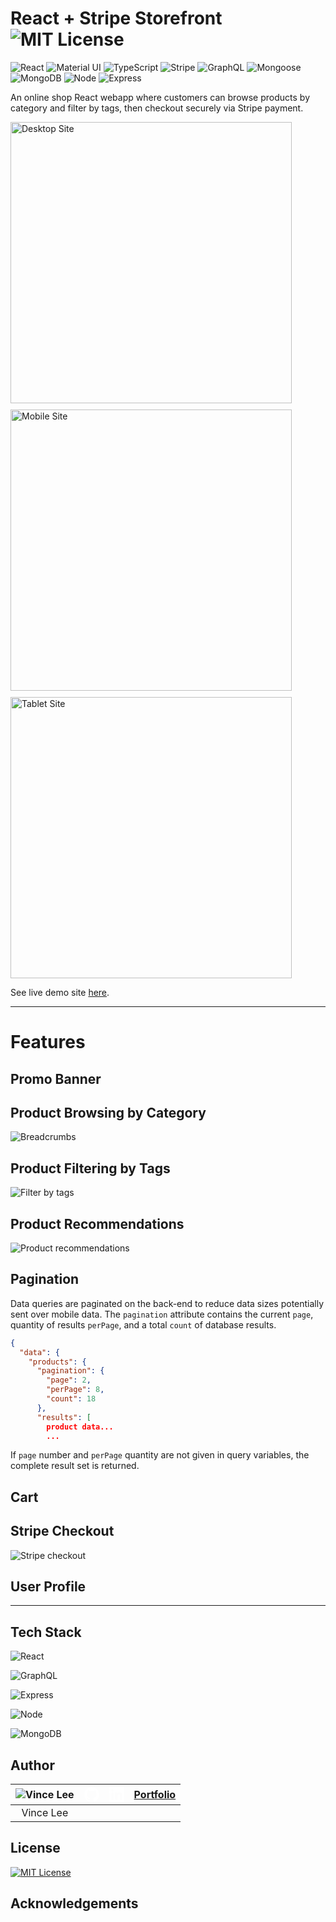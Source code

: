 # React + Stripe Storefront ![MIT License](https://img.shields.io/badge/MIT-License-3DA639?logo=OpenSourceInitiative)

![React](https://img.shields.io/badge/React-v18.2.0-61DAFB?logo=react)
![Material UI](https://img.shields.io/badge/Material_UI-v5.10.6-dodgerblue?logo=mui)
![TypeScript](https://img.shields.io/badge/TypeScript-v4.8.3-blue?logo=typescript&logoColor=blue)
![Stripe](https://img.shields.io/badge/Stripe-v16.6.0-royalblue?logo=stripe&logoColor=royalblue)
![GraphQL](https://img.shields.io/badge/GraphQL-v16.6.0-E10098?logo=graphql&logoColor=E10098)
![Mongoose](https://img.shields.io/badge/Mongoose-v6.6.0-darkred?logo=monster&logoColor=darkred)
![MongoDB](https://img.shields.io/badge/MongoDB-v5.0.3-forestgreen?logo=mongodb)
![Node](https://img.shields.io/badge/Node-v14.18.0-green?logo=node.js&logoColor=green)
![Express](https://img.shields.io/badge/Express-v4.18.1-gold?logo=express&logoColor=gold)

An online shop React webapp where customers can browse products by category and filter by tags, then checkout securely via Stripe payment.

<div style="display: flex; flex-flow: row wrap; gap: 10px; width: 100%">
  <img alt="Desktop Site" src="./demo/desktop.PNG" style="flex: 1 1 auto; height: 450px; min-width: 150px; object-fit: cover;  object-position: 100% 0" />
  <img alt="Mobile Site" src="./demo/mobile.PNG" style="flex: 1 1 auto; height: 450px; min-width: 150px; object-fit: cover;  object-position: 100% 0" />
  <img alt="Tablet Site" src="./demo/tablet.PNG" style="flex: 1 1 auto; height: 450px; min-width: 150px; object-fit: cover;  object-position: 100% 0" />
</div>

See live demo site [here](https://react-stripe-storefront.herokuapp.com/).

---

# Features

## Promo Banner

## Product Browsing by Category

![Breadcrumbs](./demo/breadcrumbs.PNG)

## Product Filtering by Tags

![Filter by tags](./demo/tags.PNG)

## Product Recommendations

![Product recommendations](./demo/recommendations.PNG)

## Pagination

Data queries are paginated on the back-end to reduce data sizes potentially sent over mobile data. The `pagination` attribute contains the current `page`, quantity of results `perPage`, and a total `count` of database results.

```json
{
  "data": {
    "products": {
      "pagination": {
        "page": 2,
        "perPage": 8,
        "count": 18
      },
      "results": [
        product data...
        ...
```

If `page` number and `perPage` quantity are not given in query variables, the complete result set is returned.

## Cart

## Stripe Checkout

![Stripe checkout](./demo/checkout.PNG)

## User Profile

---

## Tech Stack

![React](https://img.shields.io/badge/React-v18.2.0-61DAFB?logo=react)

![GraphQL](https://img.shields.io/badge/GraphQL-v16.6.0-E10098?logo=graphql&logoColor=E10098)

![Express](https://img.shields.io/badge/Express-v4.18.1-gold?logo=express&logoColor=gold)

![Node](https://img.shields.io/badge/Node-v14.18.0-green?logo=node.js&logoColor=green)

![MongoDB](https://img.shields.io/badge/MongoDB-v5.0.3-forestgreen?logo=mongodb)

## Author

| ![Vince Lee](https://avatars.githubusercontent.com/u/81829523?s=40&v=4) | [<svg role="img" viewBox="0 0 24 24" height=24 fill="white" xmlns="http://www.w3.org/2000/svg"><title>GitHub</title><path d="M12 .297c-6.63 0-12 5.373-12 12 0 5.303 3.438 9.8 8.205 11.385.6.113.82-.258.82-.577 0-.285-.01-1.04-.015-2.04-3.338.724-4.042-1.61-4.042-1.61C4.422 18.07 3.633 17.7 3.633 17.7c-1.087-.744.084-.729.084-.729 1.205.084 1.838 1.236 1.838 1.236 1.07 1.835 2.809 1.305 3.495.998.108-.776.417-1.305.76-1.605-2.665-.3-5.466-1.332-5.466-5.93 0-1.31.465-2.38 1.235-3.22-.135-.303-.54-1.523.105-3.176 0 0 1.005-.322 3.3 1.23.96-.267 1.98-.399 3-.405 1.02.006 2.04.138 3 .405 2.28-1.552 3.285-1.23 3.285-1.23.645 1.653.24 2.873.12 3.176.765.84 1.23 1.91 1.23 3.22 0 4.61-2.805 5.625-5.475 5.92.42.36.81 1.096.81 2.22 0 1.606-.015 2.896-.015 3.286 0 .315.21.69.825.57C20.565 22.092 24 17.592 24 12.297c0-6.627-5.373-12-12-12"/></svg>](https://github.com/StarryBlue7) | [<svg role="img" viewBox="0 0 24 24" height=24 fill="white" xmlns="http://www.w3.org/2000/svg"><title>LinkedIn</title><path d="M20.447 20.452h-3.554v-5.569c0-1.328-.027-3.037-1.852-3.037-1.853 0-2.136 1.445-2.136 2.939v5.667H9.351V9h3.414v1.561h.046c.477-.9 1.637-1.85 3.37-1.85 3.601 0 4.267 2.37 4.267 5.455v6.286zM5.337 7.433c-1.144 0-2.063-.926-2.063-2.065 0-1.138.92-2.063 2.063-2.063 1.14 0 2.064.925 2.064 2.063 0 1.139-.925 2.065-2.064 2.065zm1.782 13.019H3.555V9h3.564v11.452zM22.225 0H1.771C.792 0 0 .774 0 1.729v20.542C0 23.227.792 24 1.771 24h20.451C23.2 24 24 23.227 24 22.271V1.729C24 .774 23.2 0 22.222 0h.003z"/></svg>](https://www.linkedin.com/in/vince-lee/) | [Portfolio](https://starryblue7.github.io/portfolio-iv/) |
| :---------------------------------------------------------------------: | --------------------------------------------------------------------------------------------------------------------------------------------------------------------------------------------------------------------------------------------------------------------------------------------------------------------------------------------------------------------------------------------------------------------------------------------------------------------------------------------------------------------------------------------------------------------------------------------------------------------------------------------------------------------------------------------------------------------------------------------------------------------------------------------------------------------------------------------------------------------------------------------------------------- | --------------------------------------------------------------------------------------------------------------------------------------------------------------------------------------------------------------------------------------------------------------------------------------------------------------------------------------------------------------------------------------------------------------------------------------------------------------------------------------------------------------------------------------------------------------------------------------------------------------------------------------------------------------------------------------------------- | -------------------------------------------------------- |
|                                Vince Lee                                |                                                                                                                                                                                                                                                                                                                                                                                                                                                                                                                                                                                                                                                                                                                                                                                                                                                                                                                 |                                                                                                                                                                                                                                                                                                                                                                                                                                                                                                                                                                                                                                                                                                     |                                                          |

## License

[![MIT License](https://img.shields.io/badge/MIT-License-3DA639?logo=OpenSourceInitiative)](https://vince-lee.mit-license.org/)

## Acknowledgements
